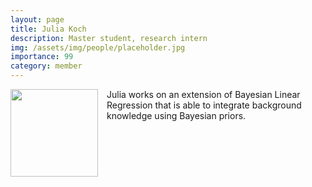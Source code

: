 ```yaml
---
layout: page
title: Julia Koch
description: Master student, research intern
img: /assets/img/people/placeholder.jpg
importance: 99
category: member
---
```


<img src="{{ page.img }}" style="float: left; width: 10em; padding-right: 1em; padding-bottom: 1em"/>

Julia works on an extension of Bayesian Linear Regression that is able to integrate background knowledge using Bayesian priors.